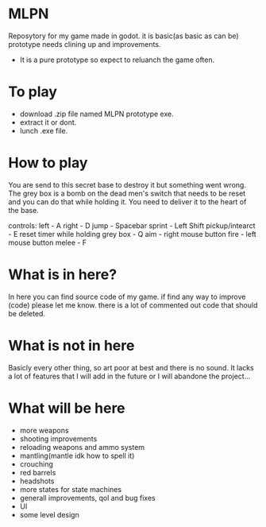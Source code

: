 # MLPN
Reposytory for my game made in godot. it is basic(as basic as can be) prototype needs clining up and improvements.
* It is a pure prototype so expect to reluanch the game often.

# To play
- download .zip file named MLPN prototype exe.
- extract it or dont.
- lunch .exe file.

# How to play
You are send to this secret base to destroy it but something went wrong.
The grey box is a bomb on the dead men's switch that needs to be reset and you can do that while holding it.
You need to deliver it to the heart of the base.

controls:
left - A
right - D
jump - Spacebar
sprint - Left Shift
pickup/intearct - E
reset timer while holding grey box - Q
aim - right mouse button
fire - left mouse button
melee - F

# What is in here?
In here you can find source code of my game.
if find any way to improve (code) please let me know.
there is a lot of commented out code that should be deleted.

# What is not in here
Basicly every other thing, so art poor at best and there is no sound.
It lacks a lot of features that I will add in the future or I will abandone the project...

# What will be here
- more weapons
- shooting improvements
- reloading weapons and ammo system
- mantling(mantle idk how to spell it)
- crouching
- red barrels
- headshots
- more states for state machines
- generall improvements, qol and bug fixes
- UI
- some level design
